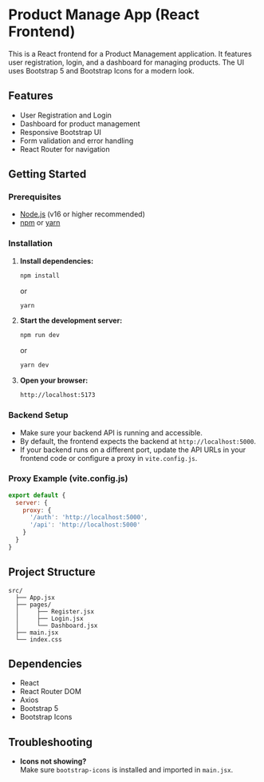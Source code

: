 # Product Manage App (React Frontend)

This is a React frontend for a Product Management application. It features user registration, login, and a dashboard for managing products. The UI uses Bootstrap 5 and Bootstrap Icons for a modern look.

## Features

- User Registration and Login
- Dashboard for product management
- Responsive Bootstrap UI
- Form validation and error handling
- React Router for navigation

## Getting Started

### Prerequisites

- [Node.js](https://nodejs.org/) (v16 or higher recommended)
- [npm](https://www.npmjs.com/) or [yarn](https://yarnpkg.com/)

### Installation


1. **Install dependencies:**
   ```sh
   npm install
   ```
   or
   ```sh
   yarn
   ```

2. **Start the development server:**
   ```sh
   npm run dev
   ```
   or
   ```sh
   yarn dev
   ```

3. **Open your browser:**
   ```
   http://localhost:5173
   ```

### Backend Setup

- Make sure your backend API is running and accessible.
- By default, the frontend expects the backend at `http://localhost:5000`.
- If your backend runs on a different port, update the API URLs in your frontend code or configure a proxy in `vite.config.js`.

### Proxy Example (vite.config.js)

```js
export default {
  server: {
    proxy: {
      '/auth': 'http://localhost:5000',
      '/api': 'http://localhost:5000'
    }
  }
}
```

## Project Structure

```
src/
  ├── App.jsx
  ├── pages/
  │     ├── Register.jsx
  │     ├── Login.jsx
  │     └── Dashboard.jsx
  ├── main.jsx
  └── index.css
```

## Dependencies

- React
- React Router DOM
- Axios
- Bootstrap 5
- Bootstrap Icons

## Troubleshooting

- **Icons not showing?**  
  Make sure `bootstrap-icons` is installed and imported in `main.jsx`.


